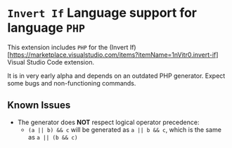 # `Invert If` Language support for language `PHP`

This extension includes `PHP` for the (Invert If)[https://marketplace.visualstudio.com/items?itemName=1nVitr0.invert-if] Visual Studio Code extension.

It is in very early alpha and depends on an outdated PHP generator. Expect some bugs and non-functioning commands.

## Known Issues

- The generator does **NOT** respect logical operator precedence:
  - `(a || b) && c` will be generated as `a || b && c`, which is the same as `a || (b && c)`
